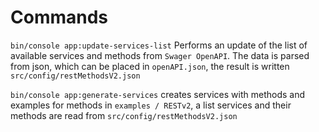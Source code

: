 # Commands
`bin/console app:update-services-list` Performs an update of the list of available services and methods from `Swager OpenAPI`. 
The data is parsed from json, which can be placed in `openAPI.json`, the result is written` src/config/restMethodsV2.json`

`bin/console app:generate-services` creates services with methods and examples for methods in `examples / RESTv2`,
a list services and their methods are read from `src/config/restMethodsV2.json`